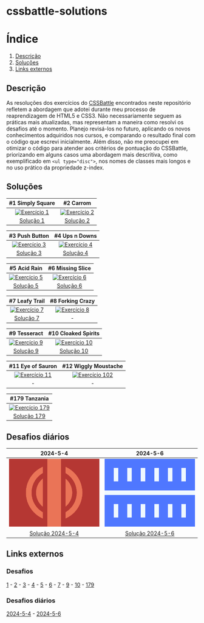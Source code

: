 # cssbattle-solutions

# Índice
1. [Descrição](#Descrição)
2. [Soluções](#Soluções)
3. [Links externos](#Links-externos)

## Descrição

As resoluções dos exercícios do [CSSBattle](https://cssbattle.dev) encontrados neste repositório refletem a abordagem que adotei durante meu processo de reaprendizagem de HTML5 e CSS3. Não necessariamente seguem as práticas mais atualizadas, mas representam a maneira como resolvi os desafios até o momento. Planejo revisá-los no futuro, aplicando os novos conhecimentos adquiridos nos cursos, e comparando o resultado final com o código que escrevi inicialmente. Além disso, não me preocupei em otimizar o código para atender aos critérios de pontuação do CSSBattle, priorizando em alguns casos uma abordagem mais descritiva, como exemplificado em  `<ul type="disc">`, nos nomes de classes mais longos e no uso prático da propriedade z-index.

## Soluções

| #1 Simply Square | #2 Carrom |
|:---:|:---:|
|[![Exercício 1](https://cssbattle.dev/targets/1.png "Exercício 1")](/solutions/001.md)|[![Exercício 2](https://cssbattle.dev/targets/2.png "Exercício 2")](/solutions/002.md)|
|[Solução 1](/solutions/001.md)|[Solução 2](/solutions/002.md)|

| #3 Push Button | #4 Ups n Downs |
|:---:|:---:|
|[![Exercício 3](https://cssbattle.dev/targets/3.png "Exercício 3")](/solutions/003.md)|[![Exercício 4](https://cssbattle.dev/targets/4.png "Exercício 4")](/solutions/004.md)|
|[Solução 3](/solutions/003.md)|[Solução 4](/solutions/004.md)|

| #5 Acid Rain | #6 Missing Slice |
|:---:|:---:|
|[![Exercício 5](https://cssbattle.dev/targets/5.png "Exercício 5")](/solutions/005.md)|[![Exercício 6](https://cssbattle.dev/targets/6.png "Exercício 6")](/solutions/006.md)|
|[Solução 5](/solutions/005.md)|[Solução 6](/solutions/006.md)|

| #7 Leafy Trail | #8 Forking Crazy |
|:---:|:---:|
|[![Exercício 7](https://cssbattle.dev/targets/7.png "Exercício 7")](/solutions/007.md)|[![Exercício 8](https://cssbattle.dev/targets/8.png "Exercício 8")](#)|
|[Solução 7](/solutions/007.md)|-|

| #9 Tesseract | #10 Cloaked Spirits |
|:---:|:---:|
|[![Exercício 9](https://cssbattle.dev/targets/9.png "Exercício 9")](/solutions/009.md)|[![Exercício 10](https://cssbattle.dev/targets/10.png "Exercício 10")](/solutions/010.md)|
|[Solução 9](/solutions/009.md)|[Solução 10](/solutions/010.md)|

| #11 Eye of Sauron | #12 Wiggly Moustache |
|:---:|:---:|
|[![Exercício 11](https://cssbattle.dev/targets/11.png "Exercício 11")](#)|[![Exercício 102](https://cssbattle.dev/targets/12.png "Exercício 12")](#)|
|-|-|

| #179 Tanzania |
|:---:|
|[![Exercício 179](https://cssbattle.dev/targets/179.png "Exercício 179")](/solutions/179.md)|
|[Solução 179](/solutions/179.md)|

## Desafios diários

| 2024-5-4 | 2024-5-6 |
|:---:|:---:|
|[![Exercício 2024-5-4](daily-solutions/media/2024-5-4.png "Exercício 2024-5-4")](/daily-solutions/2024-5-4.md)|[![Exercício 2024-5-6](daily-solutions/media/2024-5-6.png "Exercício 2024-5-6")](/daily-solutions/2024-5-6.md)|
|[Solução 2024-5-4](/daily-solutions/2024-5-4.md)|[Solução 2024-5-6](/daily-solutions/2024-5-6.md)|

## Links externos

### Desafios

[1](https://cssbattle.dev/play/1) - [2](https://cssbattle.dev/play/2) - [3](https://cssbattle.dev/play/3) - [4](https://cssbattle.dev/play/4) - [5](https://cssbattle.dev/play/5) - [6](https://cssbattle.dev/play/6) - [7](https://cssbattle.dev/play/7) - [9](https://cssbattle.dev/play/9) - [10](https://cssbattle.dev/play/10) - [179](https://cssbattle.dev/play/179)

### Desafios diários

[2024-5-4](https://cssbattle.dev/play/ghUrkXXqFvlph4Xk4xc3) - [2024-5-6](https://cssbattle.dev/play/5tiRRNpBoJHnfJJ0N5Wy)